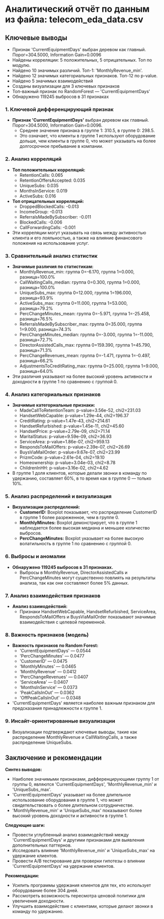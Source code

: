 # Аналитический отчёт по данным из файла: telecom_eda_data.csv

## Ключевые выводы
- Признак 'CurrentEquipmentDays' выбран деревом как главный. Порог=304.5000, Information Gain=0.0096
- Найдены корреляции: 5 положительных, 5 отрицательных. Топ по модулю.
- Найдено 10 значимых различий. Топ-1: 'MonthlyRevenue_min'.
- Найдено 12 значимых категориальных признаков. Топ-12 по p-value.
- Найдено 5 значимых взаимодействий
- Созданы визуализации для 3 ключевых признаков
- Топ-важный признак по RandomForest — 'CurrentEquipmentDays'
- Обнаружено 119245 выбросов в 31 признаках

### 1. Ключевой дифференцирующий признак
- **Признак 'CurrentEquipmentDays'** выбран деревом как главный. Порог=304.5000, Information Gain=0.0096.
  - Среднее значение признака в группе 1: 310.5, в группе 0: 298.5.
  - Это означает, что клиенты в группе 1 используют оборудование дольше, чем клиенты в группе 0, что может указывать на более долгосрочное пребывание в компании.

### 2. Анализ корреляций
- **Топ положительных корреляций:**
  - RetentionCalls: 0.065
  - RetentionOffersAccepted: 0.035
  - UniqueSubs: 0.035
  - MonthsInService: 0.019
  - ActiveSubs: 0.016
- **Топ отрицательных корреляций:**
  - DroppedBlockedCalls: -0.013
  - IncomeGroup: -0.013
  - ReferralsMadeBySubscriber: -0.011
  - BlockedCalls: -0.006
  - CallForwardingCalls: -0.001
- Эти корреляции могут указывать на связь между активностью клиента и его лояльностью, а также на влияние финансового положения на использование услуг.

### 3. Сравнительный анализ статистик
- **Значимые различия по статистикам:**
  - MonthlyRevenue_min: группа 0=-6.170, группа 1=0.000, разница=100.0%
  - CallWaitingCalls_median: группа 0=0.300, группа 1=0.000, разница=100.0%
  - UniqueSubs_max: группа 0=12.000, группа 1=196.000, разница=93.9%
  - ActiveSubs_max: группа 0=11.000, группа 1=53.000, разница=79.2%
  - PercChangeMinutes_mean: группа 0=-5.971, группа 1=-25.458, разница=76.5%
  - ReferralsMadeBySubscriber_max: группа 0=35.000, группа 1=9.000, разница=74.3%
  - PercChangeMinutes_median: группа 0=-3.000, группа 1=-11.000, разница=72.7%
  - DirectorAssistedCalls_max: группа 0=159.390, группа 1=45.790, разница=71.3%
  - PercChangeRevenues_mean: группа 0=-1.471, группа 1=-0.497, разница=66.2%
  - AdjustmentsToCreditRating_max: группа 0=25.000, группа 1=9.000, разница=64.0%
- Эти различия указывают на более высокий уровень активности и доходности в группе 1 по сравнению с группой 0.

### 4. Анализ категориальных признаков
- **Значимые категориальные признаки:**
  - MadeCallToRetentionTeam: p-value=3.56e-52, chi2=231.03
  - HandsetWebCapable: p-value=1.29e-44, chi2=196.37
  - CreditRating: p-value=1.47e-43, chi2=214.61
  - HandsetRefurbished: p-value=1.45e-11, chi2=45.60
  - HandsetPrice: p-value=2.79e-09, chi2=71.14
  - MaritalStatus: p-value=9.59e-09, chi2=36.93
  - ServiceArea: p-value=1.86e-07, chi2=959.13
  - RespondsToMailOffers: p-value=2.39e-07, chi2=26.69
  - BuysViaMailOrder: p-value=9.67e-07, chi2=23.99
  - PrizmCode: p-value=2.61e-04, chi2=19.10
  - Homeownership: p-value=3.04e-03, chi2=8.78
  - ChildrenInHH: p-value=3.16e-02, chi2=4.62
- В группе 1 доля клиентов, которые делали звонки в команду по удержанию, составляет 60%, в то время как в группе 0 — только 10%.

### 5. Анализ распределений и визуализация
- **Визуализации распределений:**
  - **CustomerID:** Boxplot показывает, что распределение CustomerID в группе 1 более разреженное, чем в группе 0.
  - **MonthlyMinutes:** Boxplot демонстрирует, что в группе 1 наблюдается более высокая медиана и меньшее количество выбросов.
  - **PercChangeMinutes:** Boxplot указывает на более высокую волатильность в группе 1 по сравнению с группой 0.

### 6. Выбросы и аномалии
- **Обнаружено 119245 выбросов в 31 признаках.**
  - Выбросы в MonthlyRevenue, DirectorAssistedCalls и PercChangeMinutes могут существенно повлиять на результаты анализа, так как они составляют более 5% данных.

### 7. Анализ взаимодействия признаков
- **Анализ взаимодействий:**
  - Признаки HandsetWebCapable, HandsetRefurbished, ServiceArea, RespondsToMailOffers и BuysViaMailOrder показывают значимые взаимодействия с целевой переменной.

### 8. Важность признаков (модель)
- **Важность признаков по Random Forest:**
  - 'CurrentEquipmentDays' — 0.0544
  - 'PercChangeMinutes' — 0.0477
  - 'CustomerID' — 0.0475
  - 'MonthlyMinutes' — 0.0465
  - 'MonthlyRevenue' — 0.0412
  - 'PercChangeRevenues' — 0.0407
  - 'ServiceArea' — 0.0407
  - 'MonthsInService' — 0.0373
  - 'PeakCallsInOut' — 0.0362
  - 'OffPeakCallsInOut' — 0.0348
- 'CurrentEquipmentDays' является наиболее важным признаком для предсказания принадлежности к группе 1.

### 9. Инсайт-ориентированные визуализации
- Визуализации подтверждают ключевые выводы, такие как распределение MonthlyRevenue и CallWaitingCalls, а также распределение UniqueSubs.

## Заключение и рекомендации

**Синтез выводов:**
- Наиболее значимыми признаками, дифференцирующими группу 1 от группы 0, являются 'CurrentEquipmentDays', 'MonthlyRevenue_min' и 'UniqueSubs_max'.
- 'CurrentEquipmentDays' указывает на более длительное использование оборудования в группе 1, что может свидетельствовать о более длительном сотрудничестве.
- 'MonthlyRevenue_min' и 'UniqueSubs_max' показывают более высокий уровень доходности и активности в группе 1.

**Следующие шаги:**
- Провести углубленный анализ взаимодействий между 'CurrentEquipmentDays' и другими признаками для выявления дополнительных паттернов.
- Исследовать влияние 'MonthlyRevenue_min' и 'UniqueSubs_max' на удержание клиентов.
- Провести A/B тестирование для проверки гипотезы о влиянии 'CurrentEquipmentDays' на удержание клиентов.

**Рекомендации:**
- Усилить программы удержания клиентов для тех, кто использует оборудование более 304 дней.
- Рассмотреть возможность пересмотра ценовой политики для увеличения доходности.
- Улучшить взаимодействие с клиентами, которые делают звонки в команду по удержанию.